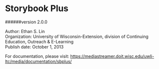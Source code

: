 # Storybook Plus

######version 2.0.0

Author: Ethan S. Lin<br />
Organization: University of Wisconsin-Extension, division of Continuing Education, Outreach & E-Learning<br />
Publish date: October 1, 2013

For documentation, please visit: https://mediastreamer.doit.wisc.edu/uwli-ltc/media/documentation/sbplus/
